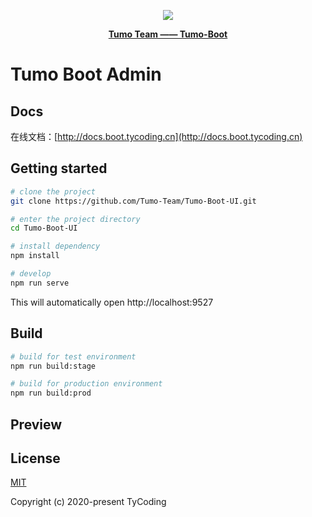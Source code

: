 <p align="center">
    <img src="http://cdn.tycoding.cn/MIK-WxRzP9.png" />
</p>
<p align="center">
    <a href="https://github.com/Tumo-Team" target="_blank">
        <strong>Tumo Team —— Tumo-Boot</strong>
    </a>
</p>

# Tumo Boot Admin

## Docs

在线文档：[http://docs.boot.tycoding.cn](http://docs.boot.tycoding.cn)

## Getting started

```bash
# clone the project
git clone https://github.com/Tumo-Team/Tumo-Boot-UI.git

# enter the project directory
cd Tumo-Boot-UI

# install dependency
npm install

# develop
npm run serve
```

This will automatically open http://localhost:9527

## Build

```bash
# build for test environment
npm run build:stage

# build for production environment
npm run build:prod
```

## Preview

## License

[MIT](https://github.com/Tumo-Team/Tumo-Boot/blob/master/LICENSE)

Copyright (c) 2020-present TyCoding
